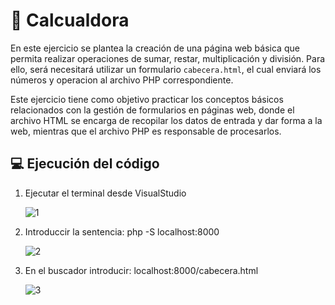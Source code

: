 # 🔢 Calcualdora
En este ejercicio se plantea la creación de una página web básica que permita realizar operaciones de sumar, restar, multiplicación y división.
Para ello, será necesitará utilizar un formulario `cabecera.html`, el cual enviará los números y operacion al archivo PHP correspondiente.

Este ejercicio tiene como objetivo practicar los conceptos básicos relacionados con la gestión de formularios en páginas web, donde
el archivo HTML se encarga de recopilar los datos de entrada y dar forma a la web, mientras que el archivo PHP es responsable de procesarlos.

## 💻 Ejecución del código
  1) Ejecutar el terminal desde VisualStudio

     ![1](https://github.com/user-attachments/assets/66166252-a5dc-4be8-9738-03aed7f023de)

  2) Introduccir la sentencia: php -S localhost:8000

     ![2](https://github.com/user-attachments/assets/df6eab99-f45c-4034-8059-744d75e5355c)

  
  3) En el buscador introducir: localhost:8000/cabecera.html

     ![3](https://github.com/user-attachments/assets/99ab36b1-a64f-4893-a708-25269defe785)



